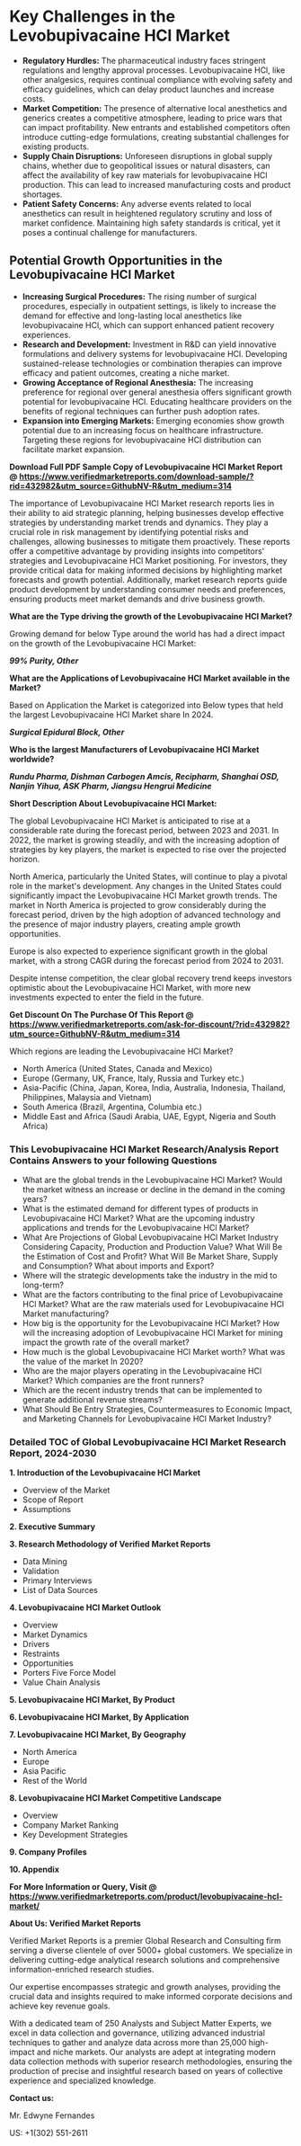 <p class="">    <h1>Key Challenges in the Levobupivacaine HCl Market</h1>    <ul>        <li>            <strong>Regulatory Hurdles:</strong> The pharmaceutical industry faces stringent regulations and lengthy approval processes. Levobupivacaine HCl, like other analgesics, requires continual compliance with evolving safety and efficacy guidelines, which can delay product launches and increase costs.        </li>        <li>            <strong>Market Competition:</strong> The presence of alternative local anesthetics and generics creates a competitive atmosphere, leading to price wars that can impact profitability. New entrants and established competitors often introduce cutting-edge formulations, creating substantial challenges for existing products.        </li>        <li>            <strong>Supply Chain Disruptions:</strong> Unforeseen disruptions in global supply chains, whether due to geopolitical issues or natural disasters, can affect the availability of key raw materials for levobupivacaine HCl production. This can lead to increased manufacturing costs and product shortages.        </li>        <li>            <strong>Patient Safety Concerns:</strong> Any adverse events related to local anesthetics can result in heightened regulatory scrutiny and loss of market confidence. Maintaining high safety standards is critical, yet it poses a continual challenge for manufacturers.        </li>    </ul>    <h2>Potential Growth Opportunities in the Levobupivacaine HCl Market</h1>    <ul>        <li>            <strong>Increasing Surgical Procedures:</strong> The rising number of surgical procedures, especially in outpatient settings, is likely to increase the demand for effective and long-lasting local anesthetics like levobupivacaine HCl, which can support enhanced patient recovery experiences.        </li>        <li>            <strong>Research and Development:</strong> Investment in R&D can yield innovative formulations and delivery systems for levobupivacaine HCl. Developing sustained-release technologies or combination therapies can improve efficacy and patient outcomes, creating a niche market.        </li>        <li>            <strong>Growing Acceptance of Regional Anesthesia:</strong> The increasing preference for regional over general anesthesia offers significant growth potential for levobupivacaine HCl. Educating healthcare providers on the benefits of regional techniques can further push adoption rates.        </li>        <li>            <strong>Expansion into Emerging Markets:</strong> Emerging economies show growth potential due to an increasing focus on healthcare infrastructure. Targeting these regions for levobupivacaine HCl distribution can facilitate market expansion.        </li>    </ul></p><p class=""><strong>Download Full PDF Sample Copy of Levobupivacaine HCl Market Report @ <a href="https://www.verifiedmarketreports.com/download-sample/?rid=432982&utm_source=GithubNV-R&utm_medium=314" target="_blank">https://www.verifiedmarketreports.com/download-sample/?rid=432982&utm_source=GithubNV-R&utm_medium=314</a></strong></p><p>The importance of&nbsp;Levobupivacaine HCl Market research reports lies in their ability to aid strategic planning, helping businesses develop effective strategies by understanding market trends and dynamics. They play a crucial role in risk management by identifying potential risks and challenges, allowing businesses to mitigate them proactively. These reports offer a competitive advantage by providing insights into competitors' strategies and Levobupivacaine HCl Market positioning. For investors, they provide critical data for making informed decisions by highlighting market forecasts and growth potential. Additionally, market research reports guide product development by understanding consumer needs and preferences, ensuring products meet market demands and drive business growth.</p><p><strong>What are the&nbsp;Type driving the growth of the Levobupivacaine HCl Market?</strong></p><p id="" class="">Growing demand for below Type around the world has had a direct impact on the growth of the Levobupivacaine HCl Market:</p><p class=""><em><strong>99% Purity, Other</strong></em></p><p class=""><strong>What are the&nbsp;Applications&nbsp;of Levobupivacaine HCl Market available in the Market?</strong></p><p id="" class="">Based on Application the Market is categorized into Below types that held the largest Levobupivacaine HCl Market share In 2024.</p><p class=""><em><strong>Surgical Epidural Block, Other</strong></em></p><p class=""><strong>Who is the largest Manufacturers of Levobupivacaine HCl Market worldwide?</strong></p><p><em><strong>Rundu Pharma, Dishman Carbogen Amcis, Recipharm, Shanghai OSD, Nanjin Yihua, ASK Pharm, Jiangsu Hengrui Medicine</strong></em></p><p id="" class=""><strong>Short Description About Levobupivacaine HCl Market:</strong></p><p>The global Levobupivacaine HCl Market is anticipated to rise at a considerable rate during the forecast period, between 2023 and 2031. In 2022, the market is growing steadily, and with the increasing adoption of strategies by key players, the market is expected to rise over the projected horizon.</p><p>North America, particularly the United States, will continue to play a pivotal role in the market's development. Any changes in the United States could significantly impact the Levobupivacaine HCl Market growth trends. The market in North America is projected to grow considerably during the forecast period, driven by the high adoption of advanced technology and the presence of major industry players, creating ample growth opportunities.</p><p>Europe is also expected to experience significant growth in the global market, with a strong CAGR during the forecast period from 2024 to 2031.</p><p>Despite intense competition, the clear global recovery trend keeps investors optimistic about the Levobupivacaine HCl Market, with more new investments expected to enter the field in the future.</p><p id="" class=""><strong>Get Discount On The Purchase Of This Report @ <a href="https://www.verifiedmarketreports.com/ask-for-discount/?rid=432982?utm_source=GithubNV-R&utm_medium=314" target="_blank">https://www.verifiedmarketreports.com/ask-for-discount/?rid=432982?utm_source=GithubNV-R&utm_medium=314</a></strong></p><p class="">Which regions are leading the Levobupivacaine HCl Market?</p><ul><li>North America (United States, Canada and Mexico)</li><li>Europe (Germany, UK, France, Italy, Russia and Turkey etc.)</li><li>Asia-Pacific (China, Japan, Korea, India, Australia, Indonesia, Thailand, Philippines, Malaysia and Vietnam)</li><li>South America (Brazil, Argentina, Columbia etc.)</li><li>Middle East and Africa (Saudi Arabia, UAE, Egypt, Nigeria and South Africa)</li></ul><h3 id="" class="">This Levobupivacaine HCl Market Research/Analysis Report Contains Answers to your following Questions</h3><ul><li>What are the global trends in the Levobupivacaine HCl Market? Would the market witness an increase or decline in the demand in the coming years?</li><li>What is the estimated demand for different types of products in Levobupivacaine HCl Market? What are the upcoming industry applications and trends for the Levobupivacaine HCl Market?</li><li>What Are Projections of Global Levobupivacaine HCl Market Industry Considering Capacity, Production and Production Value? What Will Be the Estimation of Cost and Profit? What Will Be Market Share, Supply and Consumption? What about imports and Export?</li><li>Where will the strategic developments take the industry in the mid to long-term?</li><li>What are the factors contributing to the final price of Levobupivacaine HCl Market? What are the raw materials used for Levobupivacaine HCl Market manufacturing?</li><li>How big is the opportunity for the Levobupivacaine HCl Market? How will the increasing adoption of Levobupivacaine HCl Market for mining impact the growth rate of the overall market?</li><li>How much is the global Levobupivacaine HCl Market worth? What was the value of the market In 2020?</li><li>Who are the major players operating in the Levobupivacaine HCl Market? Which companies are the front runners?</li><li>Which are the recent industry trends that can be implemented to generate additional revenue streams?</li><li>What Should Be Entry Strategies, Countermeasures to Economic Impact, and Marketing Channels for Levobupivacaine HCl Market Industry?</li></ul><h3 id="" class="">Detailed TOC of Global Levobupivacaine HCl Market Research Report, 2024-2030</h3><p id="" class=""><strong>1. Introduction of the Levobupivacaine HCl Market</strong></p><ul><li>Overview of the Market</li><li>Scope of Report</li><li>Assumptions</li></ul><p id="" class=""><strong>2. Executive Summary</strong></p><p id="" class=""><strong>3. Research Methodology of Verified Market Reports</strong></p><ul><li>Data Mining</li><li>Validation</li><li>Primary Interviews</li><li>List of Data Sources</li></ul><p id="" class=""><strong>4. Levobupivacaine HCl Market Outlook</strong></p><ul><li>Overview</li><li>Market Dynamics</li><li>Drivers</li><li>Restraints</li><li>Opportunities</li><li>Porters Five Force Model</li><li>Value Chain Analysis</li></ul><p id="" class=""><strong>5. Levobupivacaine HCl Market, By Product</strong></p><p id="" class=""><strong>6. Levobupivacaine HCl Market, By Application</strong></p><p id="" class=""><strong>7. Levobupivacaine HCl Market, By Geography</strong></p><ul><li>North America</li><li>Europe</li><li>Asia Pacific</li><li>Rest of the World</li></ul><p id="" class=""><strong>8. Levobupivacaine HCl Market Competitive Landscape</strong></p><ul><li>Overview</li><li>Company Market Ranking</li><li>Key Development Strategies</li></ul><p id="" class=""><strong>9. Company Profiles</strong></p><p id="" class=""><strong>10. Appendix</strong></p><p id="" class=""><strong>For More Information or Query, Visit @ <a href="https://www.verifiedmarketreports.com/product/levobupivacaine-hcl-market/" target="_blank">https://www.verifiedmarketreports.com/product/levobupivacaine-hcl-market/</a></strong></p><p id="" class=""><strong>About Us: Verified Market Reports</strong></p><p id="" class="">Verified Market Reports is a premier Global Research and Consulting firm serving a diverse clientele of over 5000+ global customers. We specialize in delivering cutting-edge analytical research solutions and comprehensive information-enriched research studies.</p><p id="" class="">Our expertise encompasses strategic and growth analyses, providing the crucial data and insights required to make informed corporate decisions and achieve key revenue goals.</p><p id="" class="">With a dedicated team of 250 Analysts and Subject Matter Experts, we excel in data collection and governance, utilizing advanced industrial techniques to gather and analyze data across more than 25,000 high-impact and niche markets. Our analysts are adept at integrating modern data collection methods with superior research methodologies, ensuring the production of precise and insightful research based on years of collective experience and specialized knowledge.</p><p id="" class=""><strong>Contact us:</strong></p><p id="" class="">Mr. Edwyne Fernandes</p><p id="" class="">US: +1(302) 551-2611</p>